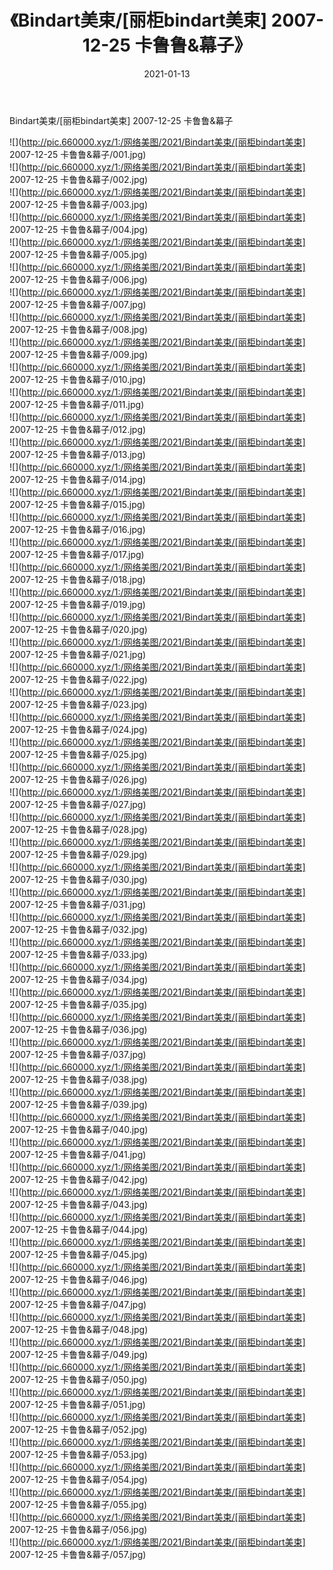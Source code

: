 ﻿---
layout: post
title:  《Bindart美束/[丽柜bindart美束] 2007-12-25 卡鲁鲁&幕子》
date:   2021-01-13
img: http://pic.660000.xyz/1:/网络美图/2021/Bindart美束/[丽柜bindart美束] 2007-12-25 卡鲁鲁&幕子/000.jpg
categories: [美女, 清纯, 唯美]
---

Bindart美束/[丽柜bindart美束] 2007-12-25 卡鲁鲁&幕子

 ![](http://pic.660000.xyz/1:/网络美图/2021/Bindart美束/[丽柜bindart美束] 2007-12-25 卡鲁鲁&幕子/001.jpg) <br>![](http://pic.660000.xyz/1:/网络美图/2021/Bindart美束/[丽柜bindart美束] 2007-12-25 卡鲁鲁&幕子/002.jpg) <br>![](http://pic.660000.xyz/1:/网络美图/2021/Bindart美束/[丽柜bindart美束] 2007-12-25 卡鲁鲁&幕子/003.jpg) <br>![](http://pic.660000.xyz/1:/网络美图/2021/Bindart美束/[丽柜bindart美束] 2007-12-25 卡鲁鲁&幕子/004.jpg) <br>![](http://pic.660000.xyz/1:/网络美图/2021/Bindart美束/[丽柜bindart美束] 2007-12-25 卡鲁鲁&幕子/005.jpg) <br>![](http://pic.660000.xyz/1:/网络美图/2021/Bindart美束/[丽柜bindart美束] 2007-12-25 卡鲁鲁&幕子/006.jpg) <br>![](http://pic.660000.xyz/1:/网络美图/2021/Bindart美束/[丽柜bindart美束] 2007-12-25 卡鲁鲁&幕子/007.jpg) <br>![](http://pic.660000.xyz/1:/网络美图/2021/Bindart美束/[丽柜bindart美束] 2007-12-25 卡鲁鲁&幕子/008.jpg) <br>![](http://pic.660000.xyz/1:/网络美图/2021/Bindart美束/[丽柜bindart美束] 2007-12-25 卡鲁鲁&幕子/009.jpg) <br>![](http://pic.660000.xyz/1:/网络美图/2021/Bindart美束/[丽柜bindart美束] 2007-12-25 卡鲁鲁&幕子/010.jpg) <br>![](http://pic.660000.xyz/1:/网络美图/2021/Bindart美束/[丽柜bindart美束] 2007-12-25 卡鲁鲁&幕子/011.jpg) <br>![](http://pic.660000.xyz/1:/网络美图/2021/Bindart美束/[丽柜bindart美束] 2007-12-25 卡鲁鲁&幕子/012.jpg) <br>![](http://pic.660000.xyz/1:/网络美图/2021/Bindart美束/[丽柜bindart美束] 2007-12-25 卡鲁鲁&幕子/013.jpg) <br>![](http://pic.660000.xyz/1:/网络美图/2021/Bindart美束/[丽柜bindart美束] 2007-12-25 卡鲁鲁&幕子/014.jpg) <br>![](http://pic.660000.xyz/1:/网络美图/2021/Bindart美束/[丽柜bindart美束] 2007-12-25 卡鲁鲁&幕子/015.jpg) <br>![](http://pic.660000.xyz/1:/网络美图/2021/Bindart美束/[丽柜bindart美束] 2007-12-25 卡鲁鲁&幕子/016.jpg) <br>![](http://pic.660000.xyz/1:/网络美图/2021/Bindart美束/[丽柜bindart美束] 2007-12-25 卡鲁鲁&幕子/017.jpg) <br>![](http://pic.660000.xyz/1:/网络美图/2021/Bindart美束/[丽柜bindart美束] 2007-12-25 卡鲁鲁&幕子/018.jpg) <br>![](http://pic.660000.xyz/1:/网络美图/2021/Bindart美束/[丽柜bindart美束] 2007-12-25 卡鲁鲁&幕子/019.jpg) <br>![](http://pic.660000.xyz/1:/网络美图/2021/Bindart美束/[丽柜bindart美束] 2007-12-25 卡鲁鲁&幕子/020.jpg) <br>![](http://pic.660000.xyz/1:/网络美图/2021/Bindart美束/[丽柜bindart美束] 2007-12-25 卡鲁鲁&幕子/021.jpg) <br>![](http://pic.660000.xyz/1:/网络美图/2021/Bindart美束/[丽柜bindart美束] 2007-12-25 卡鲁鲁&幕子/022.jpg) <br>![](http://pic.660000.xyz/1:/网络美图/2021/Bindart美束/[丽柜bindart美束] 2007-12-25 卡鲁鲁&幕子/023.jpg) <br>![](http://pic.660000.xyz/1:/网络美图/2021/Bindart美束/[丽柜bindart美束] 2007-12-25 卡鲁鲁&幕子/024.jpg) <br>![](http://pic.660000.xyz/1:/网络美图/2021/Bindart美束/[丽柜bindart美束] 2007-12-25 卡鲁鲁&幕子/025.jpg) <br>![](http://pic.660000.xyz/1:/网络美图/2021/Bindart美束/[丽柜bindart美束] 2007-12-25 卡鲁鲁&幕子/026.jpg) <br>![](http://pic.660000.xyz/1:/网络美图/2021/Bindart美束/[丽柜bindart美束] 2007-12-25 卡鲁鲁&幕子/027.jpg) <br>![](http://pic.660000.xyz/1:/网络美图/2021/Bindart美束/[丽柜bindart美束] 2007-12-25 卡鲁鲁&幕子/028.jpg) <br>![](http://pic.660000.xyz/1:/网络美图/2021/Bindart美束/[丽柜bindart美束] 2007-12-25 卡鲁鲁&幕子/029.jpg) <br>![](http://pic.660000.xyz/1:/网络美图/2021/Bindart美束/[丽柜bindart美束] 2007-12-25 卡鲁鲁&幕子/030.jpg) <br>![](http://pic.660000.xyz/1:/网络美图/2021/Bindart美束/[丽柜bindart美束] 2007-12-25 卡鲁鲁&幕子/031.jpg) <br>![](http://pic.660000.xyz/1:/网络美图/2021/Bindart美束/[丽柜bindart美束] 2007-12-25 卡鲁鲁&幕子/032.jpg) <br>![](http://pic.660000.xyz/1:/网络美图/2021/Bindart美束/[丽柜bindart美束] 2007-12-25 卡鲁鲁&幕子/033.jpg) <br>![](http://pic.660000.xyz/1:/网络美图/2021/Bindart美束/[丽柜bindart美束] 2007-12-25 卡鲁鲁&幕子/034.jpg) <br>![](http://pic.660000.xyz/1:/网络美图/2021/Bindart美束/[丽柜bindart美束] 2007-12-25 卡鲁鲁&幕子/035.jpg) <br>![](http://pic.660000.xyz/1:/网络美图/2021/Bindart美束/[丽柜bindart美束] 2007-12-25 卡鲁鲁&幕子/036.jpg) <br>![](http://pic.660000.xyz/1:/网络美图/2021/Bindart美束/[丽柜bindart美束] 2007-12-25 卡鲁鲁&幕子/037.jpg) <br>![](http://pic.660000.xyz/1:/网络美图/2021/Bindart美束/[丽柜bindart美束] 2007-12-25 卡鲁鲁&幕子/038.jpg) <br>![](http://pic.660000.xyz/1:/网络美图/2021/Bindart美束/[丽柜bindart美束] 2007-12-25 卡鲁鲁&幕子/039.jpg) <br>![](http://pic.660000.xyz/1:/网络美图/2021/Bindart美束/[丽柜bindart美束] 2007-12-25 卡鲁鲁&幕子/040.jpg) <br>![](http://pic.660000.xyz/1:/网络美图/2021/Bindart美束/[丽柜bindart美束] 2007-12-25 卡鲁鲁&幕子/041.jpg) <br>![](http://pic.660000.xyz/1:/网络美图/2021/Bindart美束/[丽柜bindart美束] 2007-12-25 卡鲁鲁&幕子/042.jpg) <br>![](http://pic.660000.xyz/1:/网络美图/2021/Bindart美束/[丽柜bindart美束] 2007-12-25 卡鲁鲁&幕子/043.jpg) <br>![](http://pic.660000.xyz/1:/网络美图/2021/Bindart美束/[丽柜bindart美束] 2007-12-25 卡鲁鲁&幕子/044.jpg) <br>![](http://pic.660000.xyz/1:/网络美图/2021/Bindart美束/[丽柜bindart美束] 2007-12-25 卡鲁鲁&幕子/045.jpg) <br>![](http://pic.660000.xyz/1:/网络美图/2021/Bindart美束/[丽柜bindart美束] 2007-12-25 卡鲁鲁&幕子/046.jpg) <br>![](http://pic.660000.xyz/1:/网络美图/2021/Bindart美束/[丽柜bindart美束] 2007-12-25 卡鲁鲁&幕子/047.jpg) <br>![](http://pic.660000.xyz/1:/网络美图/2021/Bindart美束/[丽柜bindart美束] 2007-12-25 卡鲁鲁&幕子/048.jpg) <br>![](http://pic.660000.xyz/1:/网络美图/2021/Bindart美束/[丽柜bindart美束] 2007-12-25 卡鲁鲁&幕子/049.jpg) <br>![](http://pic.660000.xyz/1:/网络美图/2021/Bindart美束/[丽柜bindart美束] 2007-12-25 卡鲁鲁&幕子/050.jpg) <br>![](http://pic.660000.xyz/1:/网络美图/2021/Bindart美束/[丽柜bindart美束] 2007-12-25 卡鲁鲁&幕子/051.jpg) <br>![](http://pic.660000.xyz/1:/网络美图/2021/Bindart美束/[丽柜bindart美束] 2007-12-25 卡鲁鲁&幕子/052.jpg) <br>![](http://pic.660000.xyz/1:/网络美图/2021/Bindart美束/[丽柜bindart美束] 2007-12-25 卡鲁鲁&幕子/053.jpg) <br>![](http://pic.660000.xyz/1:/网络美图/2021/Bindart美束/[丽柜bindart美束] 2007-12-25 卡鲁鲁&幕子/054.jpg) <br>![](http://pic.660000.xyz/1:/网络美图/2021/Bindart美束/[丽柜bindart美束] 2007-12-25 卡鲁鲁&幕子/055.jpg) <br>![](http://pic.660000.xyz/1:/网络美图/2021/Bindart美束/[丽柜bindart美束] 2007-12-25 卡鲁鲁&幕子/056.jpg) <br>![](http://pic.660000.xyz/1:/网络美图/2021/Bindart美束/[丽柜bindart美束] 2007-12-25 卡鲁鲁&幕子/057.jpg) <br>